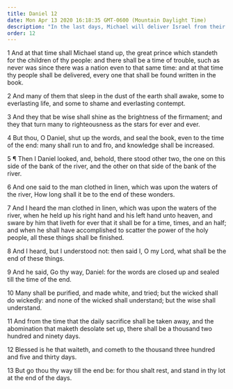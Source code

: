 ```yaml
---
title: Daniel 12
date: Mon Apr 13 2020 16:18:35 GMT-0600 (Mountain Daylight Time)
description: "In the last days, Michael will deliver Israel from their troubles—Daniel tells of the two resurrections—The wise will know the times and meanings of his visions."
order: 12
---
```


1 And at that time shall Michael stand up, the great prince which standeth for the children of thy people: and there shall be a time of trouble, such as never was since there was a nation even to that same time: and at that time thy people shall be delivered, every one that shall be found written in the book.

2 And many of them that sleep in the dust of the earth shall awake, some to everlasting life, and some to shame and everlasting contempt.

3 And they that be wise shall shine as the brightness of the firmament; and they that turn many to righteousness as the stars for ever and ever.

4 But thou, O Daniel, shut up the words, and seal the book, even to the time of the end: many shall run to and fro, and knowledge shall be increased.

5 ¶ Then I Daniel looked, and, behold, there stood other two, the one on this side of the bank of the river, and the other on that side of the bank of the river.

6 And one said to the man clothed in linen, which was upon the waters of the river, How long shall it be to the end of these wonders.

7 And I heard the man clothed in linen, which was upon the waters of the river, when he held up his right hand and his left hand unto heaven, and sware by him that liveth for ever that it shall be for a time, times, and an half; and when he shall have accomplished to scatter the power of the holy people, all these things shall be finished.

8 And I heard, but I understood not: then said I, O my Lord, what shall be the end of these things.

9 And he said, Go thy way, Daniel: for the words are closed up and sealed till the time of the end.

10 Many shall be purified, and made white, and tried; but the wicked shall do wickedly: and none of the wicked shall understand; but the wise shall understand.

11 And from the time that the daily sacrifice shall be taken away, and the abomination that maketh desolate set up, there shall be a thousand two hundred and ninety days.

12 Blessed is he that waiteth, and cometh to the thousand three hundred and five and thirty days.

13 But go thou thy way till the end be: for thou shalt rest, and stand in thy lot at the end of the days.
